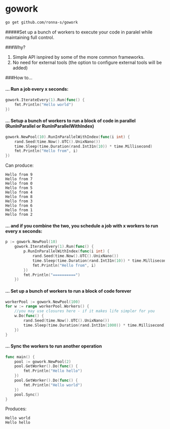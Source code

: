# gowork

```bash
go get github.com/ronna-s/gowork
```

#####Set up a bunch of workers to execute your code in paralel while maintaining full control.

###Why?
1. Simple API isnpired by some of the more common frameworks.
1. No need for external tools (the option to configure external tools will be added)

###How to...

#### ... Run a job every x seconds:
```go
gowork.IterateEvery(1).Run(func() {
	fmt.Println("Hello world")
})
```

#### ... Setup a bunch of workers to run a block of code in parallel (RunInParallel or RunInParallelWithIndex)
```go
gowork.NewPool(10).RunInParallelWithIndex(func(i int) {
	rand.Seed(time.Now().UTC().UnixNano())
	time.Sleep(time.Duration(rand.Int31n(10)) * time.Millisecond)
	fmt.Println("Hello from", i)
})
```
Can produce:
```
Hello from 9
Hello from 7
Hello from 0
Hello from 5
Hello from 4
Hello from 8
Hello from 3
Hello from 6
Hello from 1
Hello from 2
```
#### ... and if you combine the two, you schedule a job with x workers to run every x seconds:
```go
p := gowork.NewPool(10)
	gowork.IterateEvery(1).Run(func() {
		p.RunInParallelWithIndex(func(i int) {
			rand.Seed(time.Now().UTC().UnixNano())
			time.Sleep(time.Duration(rand.Int31n(10)) * time.Millisecond)
			fmt.Println("Hello from", i)
		})
		fmt.Println("==========")
	})
```
#### ... Set up a bunch of workers to run a block of code forever

```go
workerPool := gowork.NewPool(100)
for w := range workerPool.Workers() {
	//you may use closures here - if it makes life simpler for you
	w.Do(func() {
		rand.Seed(time.Now().UTC().UnixNano())
		time.Sleep(time.Duration(rand.Int31n(1000)) * time.Millisecond)
	})
}
```
#### ... Sync the workers to run another operation

```go
func main() {
	pool := gowork.NewPool(2)
	pool.GetWorker().Do(func() {
		fmt.Println("Hello hello")
	})
	pool.GetWorker().Do(func() {
		fmt.Println("Hello world")
	})
	pool.Sync()
}		
```
Produces:
```
Hello world
Hello hello
```

